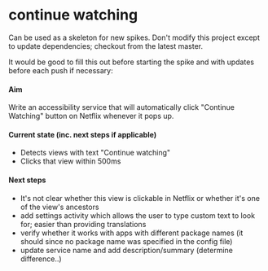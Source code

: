 continue watching
=================
Can be used as a skeleton for new spikes. Don't modify this project except to update dependencies; checkout from the latest master.

It would be good to fill this out before starting the spike and with updates before each push if necessary:

#### Aim
Write an accessibility service that will automatically click "Continue Watching" button on Netflix whenever it pops up.

#### Current state (inc. next steps if applicable)
- Detects views with text "Continue watching"
- Clicks that view within 500ms

#### Next steps
- It's not clear whether this view is clickable in Netflix or whether it's one of the view's ancestors
- add settings activity which allows the user to type custom text to look for; easier than providing translations
- verify whether it works with apps with different package names (it should since no package name was specified in the config file)
- update service name and add description/summary (determine difference..)

